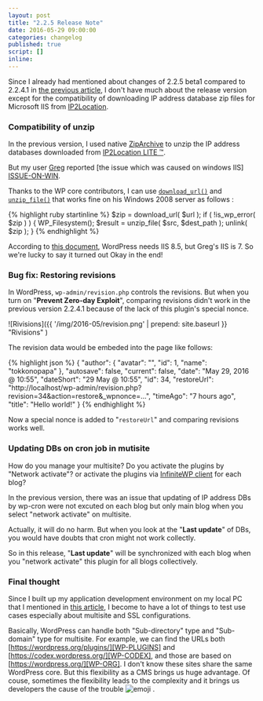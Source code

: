 ```yaml
---
layout: post
title: "2.2.5 Release Note"
date: 2016-05-29 09:00:00
categories: changelog
published: true
script: []
inline:
---
```


Since I already had mentioned about changes of 2.2.5 beta1 compared to 2.2.4.1 
in [the previous article][CallForTest], I don't have much about the release 
version except for the compatibility of downloading IP address database zip 
files for Microsoft IIS from [IP2Location][IP2Location].

<!--more-->

### Compatibility of unzip ###

In the previous version, I used native [ZipArchive][ZipArchive] to unzip the 
IP address databases downloaded from [IP2Location LITE &trade;][IP2LocLite].

But my user [Greg][Greg] reported [the issue which was caused on windows IIS]
[ISSUE-ON-WIN].

Thanks to the WP core contributors, I can use [`download_url()`][DownloadURL] 
and [`unzip_file()`][UnzipFile] that works fine on his Windows 2008 server as 
follows :

{% highlight ruby startinline %}
$zip = download_url( $url );
if ( !is_wp_error( $zip ) ) {
    WP_Filesystem();
    $result = unzip_file( $src, $dest_path );
    unlink( $zip );
}
{% endhighlight %}

According to [this document][WP-ON-IIS], WordPress needs IIS 8.5, but Greg's 
IIS is 7. So we're lucky to say it turned out Okay in the end!

### Bug fix: Restoring revisions ###

In WordPress, `wp-admin/revision.php` controls the revisions. But when you 
turn on "**Prevent Zero-day Exploit**", comparing revisions didn't work in the 
previous version 2.2.4.1 because of the lack of this plugin's special nonce.

![Rivisions]({{ '/img/2016-05/revision.png' | prepend: site.baseurl }}
 "Rivisions"
)

The revision data would be embeded into the page like follows:

{% highlight json %}
{
    "author": {
        "avatar": "<img alt='' src='...' />",
        "id": 1,
        "name": "tokkonopapa"
    }, 
    "autosave": false,
    "current": false,
    "date": "May 29, 2016 @ 10:55",
    "dateShort": "29 May @ 10:55",
    "id": 34,
    "restoreUrl": "http://localhost/wp-admin/revision.php?revision=34&action=restore&_wpnonce=...",
    "timeAgo": "7 hours ago",
    "title": "Hello world!"
}
{% endhighlight %}

Now a special nonce is added to "`restoreUrl`" and comparing revisions works 
well.

### Updating DBs on cron job in mutisite ###

How do you manage your multisite? Do you activate the plugins by "Network 
activate"? or activate the plugins via [InfiniteWP client][InfiniteWP] for 
each blog?

In the previous version, there was an issue that updating of IP address DBs 
by wp-cron were not excuted on each blog but only main blog when you select 
"network activate" on multisite.

Actually, it will do no harm. But when you look at the "**Last update**" of 
DBs, you would have doubts that cron might not work collectly.

So in this release, "**Last update**" will be synchronized with each blog 
when you "network activate" this plugin for all blogs collectively.

### Final thought ###

Since I built up my application development environment on my local PC that 
I mentioned in [this article][Confession], I become to have a lot of things 
to test use cases especially about multisite and SSL configurations.

Basically, WordPress can handle both "Sub-directory" type and "Sub-domain" 
type for multisite. For example, we can find the URLs both 
[https://wordpress.org/plugins/][WP-PLUGINS] and 
[https://codex.wordpress.org/][WP-CODEX], and those are based on 
[https://wordpress.org/][WP-ORG]. I don't know these sites share the same 
WordPress core. But this flexibility as a CMS brings us huge advantage. 
Of couse, sometimes the flexibility leads to the complexity and it brings us 
developers the cause of the trouble <span class="emoji">
![emoji](https://assets-cdn.github.com/images/icons/emoji/unicode/1f604.png)
</span>.

[CallForTest]:  http://www.ipgeoblock.com/changelog/call-for-testing-2.2.5b1.html "Call for testing 2.2.5 beta1 | IP Geo Block"
[IP2Location]:  http://www.ip2location.com "IP Address Geolocation to Identify Website Visitor's Geographical Location"
[ZipArchive]:   http://php.net/manual/en/class.ziparchive.php "PHP: ZipArchive - Manual"
[IP2LocLite]:   https://lite.ip2location.com/ "Free IP Geolocation Database | IP2Location LITE"
[Greg]:         https://wordpress.org/support/profile/ferbert "WordPress › Support » ferbert"
[ISSUE-ON-WIN]: https://wordpress.org/support/topic/cannot-update-ip2location-databases "WordPress › Support » Cannot update IP2Location databases"   
[WP-ON-IIS]:    https://codex.wordpress.org/Installing_on_Microsoft_IIS "Installing on Microsoft IIS « WordPress Codex"
[DownloadURL]:  https://codex.wordpress.org/Function_Reference/download_url "Function Reference/download url « WordPress Codex"
[UnzipFile]:    https://codex.wordpress.org/Function_Reference/unzip_file "Function Reference/unzip file « WordPress Codex"
[InfiniteWP]:   https://wordpress.org/plugins/iwp-client/ "InfiniteWP Client - WordPress Plugins"
[Confession]:   http://www.ipgeoblock.com/article/confession-on-224.html "Confession of the problem in 2.2.4 | IP Geo Block"
[WP-PLUGINS]:   https://wordpress.org/plugins/ "WordPress Plugins"
[WP-CODEX]:     https://codex.wordpress.org/ "Main Page « WordPress Codex"
[WP-ORG]:       https://wordpress.org/ "Blog Tool, Publishing Platform, and CMS - WordPress"
